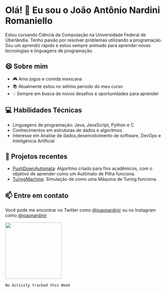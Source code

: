 # Olá! 👋 Eu sou o João Antônio Nardini Romaniello

Estou cursando Ciência da Computação na Universidade Federal de Uberlândia. Tenho paixão por resolver problemas utilizando a programação. Sou um aprendiz rápido e estou sempre animado para aprender novas tecnologias e linguagens de programação.

## 😄 Sobre mim 

- 🎮 Amo jogos e comida mexicana
- 📚 Atualmente estou no sétimo periodo do meu curso
- 💡 Sempre em busca de novos desafios e oportunidades para aprender

## 💻 Habilidades Técnicas

- Linguagens de programação: Java, JavaScript, Python e C
- Conhecimentos em estruturas de dados e algoritmos
- Interesse em Analise de dados,desenvolvimento de software, DevOps e Inteligência Artificial 

## 📂 Projetos recentes

- [PushDownAutomata](https://github.com/joaoromaniello/PushDownAutomata): Algoritmo criado para fins acadêmicos, com o objetivo de aprender como um Autômato de Pilha funciona.
- [TuringMachine](https://github.com/joaoromaniello/TuringMachine): Simulação de como uma Máquina de Turing funciona.

## 📫 Entre em contato

Você pode me encontrar no Twitter como [@joaonardinir](https://twitter.com/joaonardinir) ou no Instagram como [@joaonardinir](https://instagram.com/joaonardinir) 



<img height="180em" src="https://github-readme-stats.vercel.app/api?username=joaoromaniello&show_icons=true&hide_border=true&&count_private=true&include_all_commits=true" />

<!--START_SECTION:waka-->
```text
No Activity tracked this Week
```
<!--END_SECTION:waka-->


<!--
**joaoromaniello/joaoromaniello** is a ✨ _special_ ✨ repository because its `README.md` (this file) appears on your GitHub profile.

Here are some ideas to get you started:

- 🔭 I’m currently working on ...
- 🌱 I’m currently learning ...
- 👯 I’m looking to collaborate on ...
- 🤔 I’m looking for help with ...
- 💬 Ask me about ...
- 📫 How to reach me: ...
- 😄 Pronouns: ...
- ⚡ Fun fact: ...
-->
